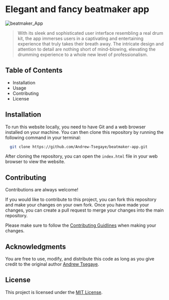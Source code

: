 # Elegant and fancy beatmaker app

![beatmaker_App](https://i.imgur.com/DRkQ1wE.png)

> With its sleek and sophisticated user interface resembling a real drum kit, the app immerses users in a captivating and entertaining experience that truly takes their breath away. The intricate design and attention to detail are nothing short of mind-blowing, elevating the drumming experience to a whole new level of professionalism.

## Table of Contents

- Installation
- Usage
- Contributing
- License

## Installation

To run this website locally, you need to have Git and a web browser installed on your machine. You can then clone this repository by running the following command in your terminal:

```bash
  git clone https://github.com/Andrew-Tsegaye/beatmaker-app.git
```

After cloning the repository, you can open the `index.html` file in your web browser to view the website.

## Contributing

Contributions are always welcome!

If you would like to contribute to this project, you can fork this repository and make your changes on your own fork. Once you have made your changes, you can create a pull request to merge your changes into the main repository.

Please make sure to follow the [Contributing Guidlines](https://github.blog/2012-09-17-contributing-guidelines/) when making your changes.

## Acknowledgments
You are free to use, modify, and distribute this code as long as you give credit to the original author [Andrew Tsegaye](https://www.linkedin.com/in/andrew-tsegaye-542921221/).

## License

This project is licensed under the [MIT License](https://choosealicense.com/licenses/mit/).
